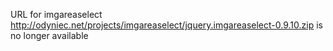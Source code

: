 URL for imgareaselect http://odyniec.net/projects/imgareaselect/jquery.imgareaselect-0.9.10.zip is no longer available
